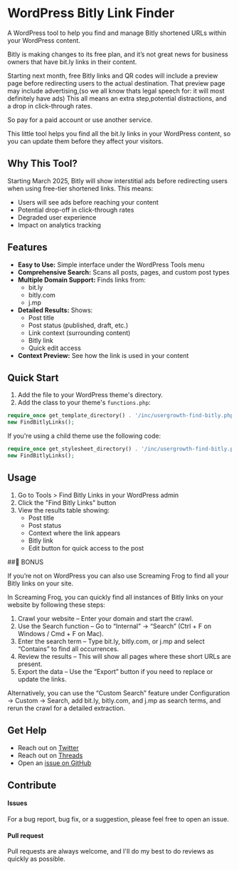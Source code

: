 # WordPress Bitly Link Finder
A WordPress tool to help you find and manage Bitly shortened URLs within your WordPress content. 

Bitly is making changes to its free plan, and it’s not great news for business owners that have bit.ly links in their content.

Starting next month, free Bitly links and QR codes will include a preview page before redirecting users to the actual destination. That preview page may include advertising,(so we all know thats legal speech for: it will most definitely have ads) This all means an extra step,potential distractions, and a drop in click-through rates.

So pay for a paid account or use another service.

This little tool helps you find all the bit.ly links in your WordPress content, so you can update them before they affect your visitors.

## Why This Tool?
Starting March 2025, Bitly will show interstitial ads before redirecting users when using free-tier shortened links. This means:
- Users will see ads before reaching your content
- Potential drop-off in click-through rates
- Degraded user experience
- Impact on analytics tracking

## Features
- **Easy to Use:** Simple interface under the WordPress Tools menu
- **Comprehensive Search:** Scans all posts, pages, and custom post types
- **Multiple Domain Support:** Finds links from:
  - bit.ly
  - bitly.com
  - j.mp
- **Detailed Results:** Shows:
  - Post title
  - Post status (published, draft, etc.)
  - Link context (surrounding content)
  - Bitly link
  - Quick edit access
- **Context Preview:** See how the link is used in your content

## Quick Start

1. Add the file to your WordPress theme's directory.
2. Add the class to your theme's `functions.php`:

```php
require_once get_template_directory() . '/inc/usergrowth-find-bitly.php';
new FindBitlyLinks();
```

If you're using a child theme use the following code:

```php
require_once get_stylesheet_directory() . '/inc/usergrowth-find-bitly.php';
new FindBitlyLinks();
```

## Usage
1. Go to Tools > Find Bitly Links in your WordPress admin
2. Click the "Find Bitly Links" button
3. View the results table showing:
   - Post title
   - Post status
   - Context where the link appears
   - Bitly link
   - Edit button for quick access to the post
  
##📌 BONUS

If you’re not on WordPress you can also use Screaming Frog to find all your Bitly links on your site.

In Screaming Frog, you can quickly find all instances of Bitly links on your website by following these steps:

 1. Crawl your website – Enter your domain and start the crawl.
 2. Use the Search function – Go to “Internal” → “Search” (Ctrl + F on Windows / Cmd + F on Mac).
 3. Enter the search term – Type bit.ly, bitly.com, or j.mp and select “Contains” to find all occurrences.
 4. Review the results – This will show all pages where these short URLs are present.
 5. Export the data – Use the “Export” button if you need to replace or update the links.

Alternatively, you can use the “Custom Search” feature under Configuration → Custom → Search, add bit.ly, bitly.com, and j.mp as search terms, and rerun the crawl for a detailed extraction.

## Get Help

- Reach out on [Twitter](https://twitter.com/jcvangent)
- Reach out on [Threads](https://www.threads.net/@jcvangent)
- Open an [issue on GitHub](https://github.com/hansvangent/WordPress-Bitly-Link-Finder/issues/new)

## Contribute

#### Issues

For a bug report, bug fix, or a suggestion, please feel free to open an issue.

#### Pull request

Pull requests are always welcome, and I'll do my best to do reviews as quickly as possible.
